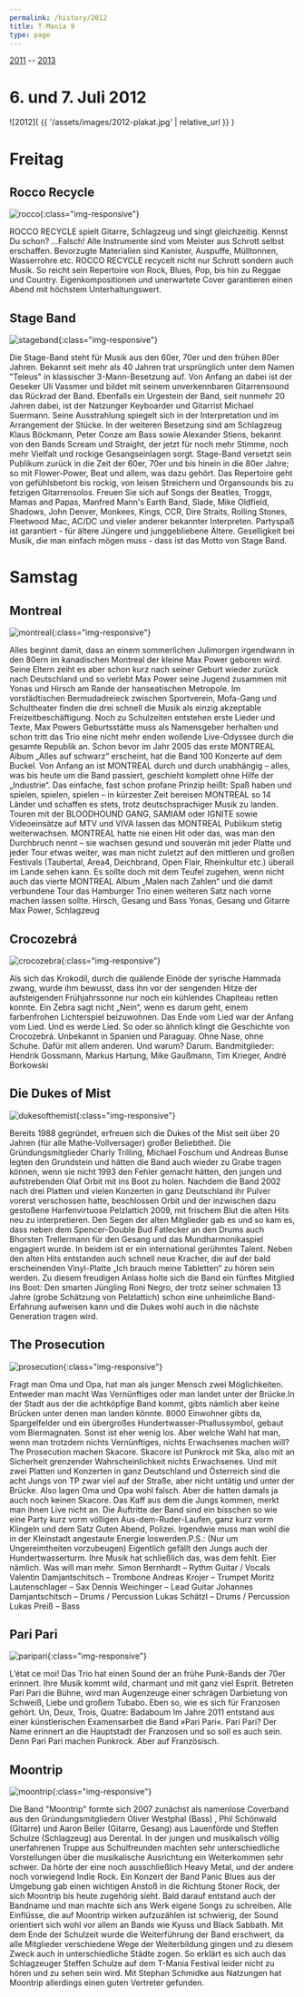 ```yaml
---
permalink: /history/2012
title: T-Mania 9
type: page
---
```


[2011](/history/2011) -- [2013](/history/2013)

# 6. und 7. Juli 2012

![2012]( {{ '/assets/images/2012-plakat.jpg' | relative_url }} )

# Freitag

## Rocco Recycle

![rocco]( {{'/assets/images/2012/rocco.jpg'|relative_url}} ){:class="img-responsive"}

ROCCO RECYCLE spielt Gitarre, Schlagzeug und singt gleichzeitig.
Kennst Du schon? ...Falsch!
Alle Instrumente sind vom Meister aus Schrott selbst erschaffen. Bevorzugte Materialien sind Kanister, Auspuffe, Mülltonnen, Wasserrohre etc.
ROCCO RECYCLE recycelt nicht nur Schrott sondern auch Musik. So reicht sein Repertoire von Rock, Blues, Pop, bis hin zu Reggae und Country. Eigenkompositionen und unerwartete Cover garantieren einen Abend mit höchstem Unterhaltungswert.

## Stage Band

![stageband]( {{'/assets/images/2012/stageband.jpg'|relative_url}} ){:class="img-responsive"}

Die Stage-Band steht für Musik aus den 60er, 70er und den frühen 80er Jahren. Bekannt seit mehr als 40 Jahren trat ursprünglich unter dem Namen "Teleus" in klassischer 3-Mann-Besetzung auf.
Von Anfang an dabei ist der Geseker Uli Vassmer und bildet mit seinem unverkennbaren Gitarrensound das Rückrad der Band. Ebenfalls ein Urgestein der Band, seit nunmehr 20 Jahren dabei, ist der Natzunger Keyboarder und Gitarrist Michael Suermann. Seine Ausstrahlung spiegelt sich in der Interpretation und im Arrangement der Stücke.
In der weiteren Besetzung sind am Schlagzeug Klaus Böckmann, Peter Conze am Bass sowie Alexander Stiens, bekannt von den Bands Scream und Straight, der jetzt für noch mehr Stimme, noch mehr Vielfalt und rockige Gesangseinlagen sorgt.
Stage-Band versetzt sein Publikum zurück in die Zeit der 60er, 70er und bis hinein in die 80er Jahre; so mit Flower-Power, Beat und allem, was dazu gehört. Das Repertoire geht von gefühlsbetont bis rockig, von leisen Streichern und Organsounds bis zu fetzigen Gitarrensolos.
Freuen Sie sich auf Songs der Beatles, Troggs, Mamas and Papas, Manfred Mann's Earth Band, Slade, Mike Oldfield, Shadows, John Denver, Monkees, Kings, CCR, Dire Straits, Rolling Stones, Fleetwood Mac, AC/DC und vieler anderer bekannter Interpreten. Partyspaß ist garantiert - für ältere Jüngere und junggebliebene Ältere.
Geselligkeit bei Musik, die man einfach mögen muss - dass ist das Motto von Stage Band.

# Samstag

## Montreal

![montreal]( {{'/assets/images/2012/montreal.jpg'|relative_url}} ){:class="img-responsive"}

Alles beginnt damit, dass an einem sommerlichen Julimorgen irgendwann in den 80ern im kanadischen Montreal der kleine Max Power geboren wird. Seine Eltern zeiht es aber schon kurz nach seiner Geburt wieder zurück nach Deutschland und so verlebt Max Power seine Jugend zusammen mit Yonas und Hirsch am Rande der hanseatischen Metropole. Im vorstädtischen Bermudadreieck zwischen Sportverein, Mofa-Gang und Schultheater finden die drei schnell die Musik als einzig akzeptable Freizeitbeschäftigung. Noch zu Schulzeiten entstehen erste Lieder und Texte, Max Powers Geburtsstätte muss als Namensgeber herhalten und schon tritt das Trio eine nicht mehr enden wollende Live-Odyssee durch die gesamte Republik an. Schon bevor im Jahr 2005 das erste MONTREAL Album „Alles auf schwarz“ erscheint, hat die Band 100 Konzerte auf dem Buckel.
Von Anfang an ist MONTREAL durch und durch unabhängig – alles, was bis heute um die Band passiert, geschieht komplett ohne Hilfe der „Industrie“. Das einfache, fast schon profane Prinzip heißt: Spaß haben und spielen, spielen, spielen – in kürzester Zeit bereisen MONTREAL so 14 Länder und schaffen es stets, trotz deutschsprachiger Musik zu landen. Touren mit der BLOODHOUND GANG, SAMIAM oder IGNITE sowie Videoeinsätze auf MTV und VIVA lassen das MONTREAL Publikum stetig weiterwachsen.
MONTREAL hatte nie einen Hit oder das, was man den Durchbruch nennt – sie wachsen gesund und souverän mit jeder Platte und jeder Tour etwas weiter, was man nicht zuletzt auf den mittleren und großen Festivals (Taubertal, Area4, Deichbrand, Open Flair, Rheinkultur etc.) überall im Lande sehen kann. Es sollte doch mit dem Teufel zugehen, wenn nicht auch das vierte MONTREAL Album „Malen nach Zahlen“ und die damit verbundene Tour das Hamburger Trio einen weiteren Satz nach vorne machen lassen sollte.
Hirsch, Gesang und Bass Yonas, Gesang und Gitarre Max Power, Schlagzeug

## Crocozebrá

![crocozebra]( {{'/assets/images/2012/crocozebra.jpg'|relative_url}} ){:class="img-responsive"}

Als sich das Krokodil, durch die quälende Einöde der syrische Hammada zwang, wurde ihm bewusst, dass ihn vor der sengenden Hitze der aufsteigenden Frühjahrssonne nur noch ein kühlendes Chapiteau retten konnte. Ein Zebra sagt nicht „Nein“, wenn es darum geht, einem farbenfrohen Lichterspiel beizuwohnen. Das Ende vom Lied war der Anfang vom Lied. Und es werde Lied. So oder so ähnlich klingt die Geschichte von Crocozebrá. Unbekannt in Spanien und Paraguay. Ohne Nase, ohne Schuhe. Dafür mit allem anderen. Und warum? Darum.
Bandmitglieder:
Hendrik Gossmann, Markus Hartung, Mike Gaußmann, Tim Krieger,
André Borkowski

## Die Dukes of Mist

![dukesofthemist]( {{'/assets/images/2012/dukesofthemist.jpg'|relative_url}} ){:class="img-responsive"}

Bereits 1988 gegründet, erfreuen sich die Dukes of the Mist seit über 20 Jahren (für alle Mathe-Vollversager) großer Beliebtheit. Die Gründungsmitglieder Charly Trilling, Michael Foschum und Andreas Bunse legten den Grundstein und hätten die Band auch wieder zu Grabe tragen können, wenn sie nicht 1993 den Fehler gemacht hätten, den jungen und aufstrebenden Olaf Orbit mit ins Boot zu holen. Nachdem die Band 2002 nach drei Platten und vielen Konzerten in ganz Deutschland ihr Pulver vorerst verschossen hatte, beschlossen Orbit und der inzwischen dazu gestoßene Harfenvirtuose Pelzlattich 2009, mit frischem Blut die alten Hits neu zu interpretieren. Den Segen der alten Mitglieder gab es und so kam es, dass neben dem Spencer-Double Bud Fatlecker an den Drums auch Bhorsten Trellermann für den Gesang und das Mundharmonikaspiel engagiert wurde. In beidem ist er ein international gerühmtes Talent. Neben den alten Hits entstanden auch schnell neue Kracher, die auf der bald erscheinenden Vinyl-Platte „Ich brauch meine Tabletten“ zu hören sein werden. Zu diesem freudigen Anlass holte sich die Band ein fünftes Mitglied ins Boot: Den smarten Jüngling Roni Negro, der trotz seiner schmalen 13 Jahre (grobe Schätzung von Pelzlattich) schon eine unheimliche Band-Erfahrung aufweisen kann und die Dukes wohl auch in die nächste Generation tragen wird.

## The Prosecution

![prosecution]( {{'/assets/images/2012/prosecution.jpg'|relative_url}} ){:class="img-responsive"}

Fragt man Oma und Opa, hat man als junger Mensch zwei Möglichkeiten. Entweder man macht Was Vernünftiges oder man landet unter der Brücke.In der Stadt aus der die achtköpfige Band kommt, gibts nämlich aber keine Brücken unter denen man landen könnte. 8000 Einwohner gibts da, Spargelfelder und ein übergroßes Hundertwasser-Phallussymbol, gebaut vom Biermagnaten. Sonst ist eher wenig los.
Aber welche Wahl hat man, wenn man trotzdem nichts Vernünftiges, nichts Erwachsenes machen will?
The Prosecution machen Skacore. Skacore ist Punkrock mit Ska, also mit an Sicherheit grenzender Wahrscheinlichkeit nichts Erwachsenes. Und mit zwei Platten und Konzerten in ganz Deutschland und Österreich sind die acht Jungs von TP zwar viel auf der Straße, aber nicht untätig und unter der Brücke. Also lagen Oma und Opa wohl falsch.
Aber die hatten damals ja auch noch keinen Skacore.
Das Kaff aus dem die Jungs kommen, merkt man ihnen Live nicht an. Die Auftritte der Band sind ein bisschen so wie eine Party kurz vorm völligen Aus-dem-Ruder-Laufen, ganz kurz vorm Klingeln und dem Satz Guten Abend, Polizei.
Irgendwie muss man wohl die in der Kleinstadt angestaute Energie loswerden.P.S.: (Nur um Ungereimtheiten vorzubeugen) Eigentlich gefällt den Jungs auch der Hundertwasserturm. Ihre Musik hat schließlich das, was dem fehlt. Eier nämlich.
Was will man mehr.
Simon Bernhardt – Rythm Guitar / Vocals
Valentin Damjantschitsch – Trombone
Andreas Krojer – Trumpet
Moritz Lautenschlager – Sax
Dennis Weichinger – Lead Guitar
Johannes Damjantschitsch – Drums / Percussion
Lukas Schätzl – Drums / Percussion
Lukas Preiß – Bass

## Pari Pari

![paripari]( {{'/assets/images/2012/paripari.jpg'|relative_url}} ){:class="img-responsive"}

Lʼétat ce moi!
Das Trio hat einen Sound der an frühe Punk-Bands der 70er erinnert. Ihre Musik kommt wild, charmant und mit ganz viel Esprit. Betreten Pari Pari die Bühne, wird man Augenzeuge einer schrägen Darbietung von Schweiß, Liebe und großem Tubabo. Eben so, wie es sich für Franzosen gehört.
Un, Deux, Trois, Quatre:
Badaboum
Im Jahre 2011 entstand aus einer künstlerischen Examensarbeit die Band »Pari Pari«. Pari Pari? Der Name erinnert an die Hauptstadt der Franzosen und so soll es auch sein. Denn Pari Pari machen Punkrock. Aber auf Französisch.

## Moontrip

![moontrip]( {{'/assets/images/2012/moontrip.jpg'|relative_url}} ){:class="img-responsive"}

Die Band "Moontrip" formte sich 2007 zunächst als namenlose Coverband aus den Gründungsmitgliedern Oliver Westphal (Bass) , Phil Schönwald (Gitarre) und Aaron Beller (Gitarre, Gesang) aus Lauenförde und Steffen Schulze (Schlagzeug) aus Derental. In der jungen und musikalisch völlig unerfahrenen Truppe aus Schulfreunden machten sehr unterschiedliche Vorstellungen über die musikalische Ausrichtung ein Weiterkommen sehr schwer. Da hörte der eine noch ausschließlich Heavy Metal, und der andere noch vorwiegend Indie Rock. Ein Konzert der Band Panic Blues aus der Umgebung gab einen wichtigen Anstoß in die Richtung Stoner Rock, der sich Moontrip bis heute zugehörig sieht. Bald darauf entstand auch der Bandname und man machte sich ans Werk eigene Songs zu schreiben. Alle Einflüsse, die auf Moontrip wirken aufzuzählen ist schwierig, der Sound orientiert sich wohl vor allem an Bands wie Kyuss und Black Sabbath.
Mit dem Ende der Schulzeit wurde die Weiterführung der Band erschwert, da alle Mitglieder verschiedene Wege der Weiterbildung gingen und zu diesem Zweck auch in unterschiedliche Städte zogen. So erklärt es sich auch das Schlagzeuger Steffen Schulze auf dem T-Mania Festival leider nicht zu hören und zu sehen sein wird. Mit Stephan Schmidke aus Natzungen hat Moontrip allerdings einen guten Vertreter gefunden.